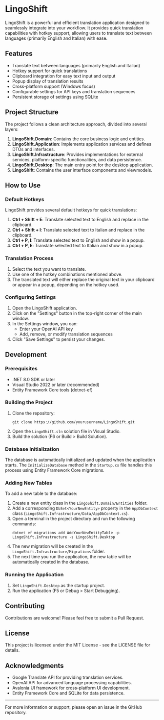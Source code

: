 # LingoShift

LingoShift is a powerful and efficient translation application designed to seamlessly integrate into your workflow. It provides quick translation capabilities with hotkey support, allowing users to translate text between languages (primarily English and Italian) with ease.

## Features

- Translate text between languages (primarily English and Italian)
- Hotkey support for quick translations
- Clipboard integration for easy text input and output
- Popup display of translation results
- Cross-platform support (Windows focus)
- Configurable settings for API keys and translation sequences
- Persistent storage of settings using SQLite

## Project Structure

The project follows a clean architecture approach, divided into several layers:

1. **LingoShift.Domain**: Contains the core business logic and entities.
2. **LingoShift.Application**: Implements application services and defines DTOs and interfaces.
3. **LingoShift.Infrastructure**: Provides implementations for external services, platform-specific functionalities, and data persistence.
4. **LingoShift.Desktop**: The main entry point for the desktop application.
5. **LingoShift**: Contains the user interface components and viewmodels.

## How to Use

### Default Hotkeys

LingoShift provides several default hotkeys for quick translations:

1. **Ctrl + Shift + E**: Translate selected text to English and replace in the clipboard.
2. **Ctrl + Shift + I**: Translate selected text to Italian and replace in the clipboard.
3. **Ctrl + P, I**: Translate selected text to English and show in a popup.
4. **Ctrl + P, E**: Translate selected text to Italian and show in a popup.

### Translation Process

1. Select the text you want to translate.
2. Use one of the hotkey combinations mentioned above.
3. The translated text will either replace the original text in your clipboard or appear in a popup, depending on the hotkey used.

### Configuring Settings

1. Open the LingoShift application.
2. Click on the "Settings" button in the top-right corner of the main window.
3. In the Settings window, you can:
   - Enter your OpenAI API key
   - Add, remove, or modify translation sequences
4. Click "Save Settings" to persist your changes.

## Development

### Prerequisites

- .NET 8.0 SDK or later
- Visual Studio 2022 or later (recommended)
- Entity Framework Core tools (dotnet-ef)

### Building the Project

1. Clone the repository:
   ```
   git clone https://github.com/yourusername/LingoShift.git
   ```
2. Open the `LingoShift.sln` solution file in Visual Studio.
3. Build the solution (F6 or Build > Build Solution).

### Database Initialization

The database is automatically initialized and updated when the application starts. The `InitializeDatabase` method in the `Startup.cs` file handles this process using Entity Framework Core migrations.

### Adding New Tables

To add a new table to the database:

1. Create a new entity class in the `LingoShift.Domain/Entities` folder.
2. Add a corresponding `DbSet<YourNewEntity>` property in the `AppDbContext` class (`LingoShift.Infrastructure/Data/AppDbContext.cs`).
3. Open a terminal in the project directory and run the following commands:
   ```
   dotnet ef migrations add AddYourNewEntityTable -p LingoShift.Infrastructure -s LingoShift.Desktop
   ```
4. The new migration will be created in the `LingoShift.Infrastructure/Migrations` folder.
5. The next time you run the application, the new table will be automatically created in the database.

### Running the Application

1. Set `LingoShift.Desktop` as the startup project.
2. Run the application (F5 or Debug > Start Debugging).

## Contributing

Contributions are welcome! Please feel free to submit a Pull Request.

## License

This project is licensed under the MIT License - see the LICENSE file for details.

## Acknowledgments

- Google Translate API for providing translation services.
- OpenAI API for advanced language processing capabilities.
- Avalonia UI framework for cross-platform UI development.
- Entity Framework Core and SQLite for data persistence.

---

For more information or support, please open an issue in the GitHub repository.